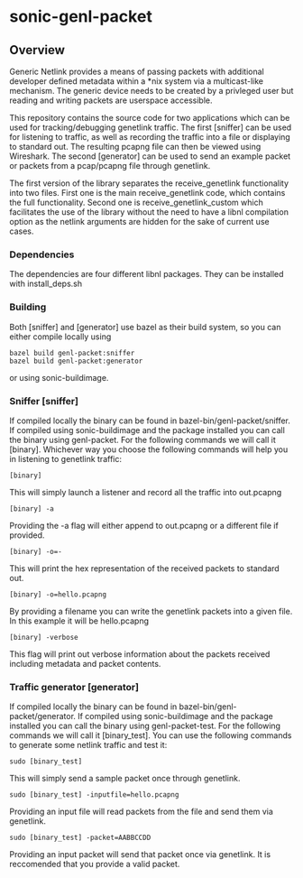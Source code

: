 # sonic-genl-packet

## Overview
Generic Netlink provides a means of passing packets with additional developer defined metadata within a *nix system via a multicast-like mechanism.  The generic device needs to be created by a privleged user but reading and writing packets are userspace accessible.


This repository contains the source code for two applications which can be used for tracking/debugging genetlink traffic. 
The first [sniffer] can be used for listening to traffic, as well as recording the traffic into a file or displaying to standard out. The resulting pcapng file 
can then be viewed using Wireshark.
The second [generator] can be used to send an example packet or packets from a pcap/pcapng file through genetlink. 

The first version of the library separates the receive_genetlink functionality into two files. First one is the main receive_genetlink code, which contains the full functionality. Second one is receive_genetlink_custom which facilitates the use of the library without the need to have a libnl compilation option as the netlink arguments are hidden for the sake of current use cases.

### Dependencies
The dependencies are four different libnl packages. They can be installed with install_deps.sh

### Building

Both [sniffer] and [generator] use bazel as their build system, so you can either compile locally using 
```
bazel build genl-packet:sniffer
bazel build genl-packet:generator
```
or using sonic-buildimage.

### Sniffer [sniffer]

If compiled locally the binary can be found in bazel-bin/genl-packet/sniffer. If compiled using sonic-buildimage and the package installed you can call the binary using genl-packet. For the following commands we will call it [binary].
Whichever way you choose the following commands will help you in listening to genetlink traffic:
```
[binary]
```
This will simply launch a listener and record all the traffic into out.pcapng

```
[binary] -a
```
Providing the -a flag will either append to out.pcapng or a different file if provided. 

```
[binary] -o=-
```
This will print the hex representation of the received packets to standard out.

```
[binary] -o=hello.pcapng
```
By providing a filename you can write the genetlink packets into a given file. In this example it will be hello.pcapng

```
[binary] -verbose
```
This flag will print out verbose information about the packets received including metadata and packet contents. 

### Traffic generator [generator]

If compiled locally the binary can be found in bazel-bin/genl-packet/generator. If compiled using sonic-buildimage and the package installed you can call the binary using genl-packet-test. For the following commands we will call it [binary_test].
You can use the following commands to generate some netlink traffic and test it:
```
sudo [binary_test]
```
This will simply send a sample packet once through genetlink.

```
sudo [binary_test] -inputfile=hello.pcapng
```
Providing an input file will read packets from the file and send them via genetlink.

```
sudo [binary_test] -packet=AABBCCDD
```
Providing an input packet will send that packet once via genetlink. It is reccomended that you provide a valid packet.

